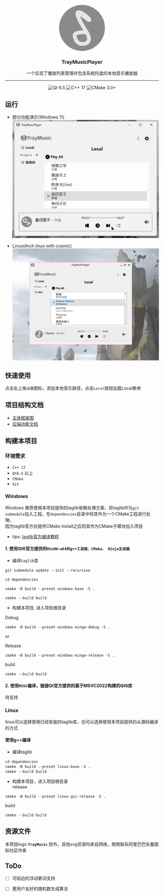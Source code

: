 <p align="center">
  <img src="docs/img/icon.svg" alt="Tray Core Module Icon" width="150">
  <h3 align="center">TrayMusicPlayer</h3>
  <p align="center">
    一个实现了播放列表管理并包含系统托盘的本地音乐播放器
  </p>
</p>

---

<p align="center">
  <img src="https://img.shields.io/badge/Qt-6.5-green?logo=qt&logoColor=white" alt="Qt 6.5"/>
  <img src="https://img.shields.io/badge/C%2B%2B-17-blue?logo=c%2B%2B&logoColor=white" alt="C++ 17"/>
  <img src="https://img.shields.io/badge/CMake-3.20%2B-orange?logo=cmake&logoColor=white" alt="CMake 3.0+"/>
</p>


## 运行
- 部分功能演示(Windows 11)  
  ![show](docs/img/shot_show.gif)

- Linux(Arch linux with cosmic)  
  ![show_linux](docs/img/shot_linux_v0.5.png)

## 快速使用
点击右上角`设置`图标，添加本地音乐路径，点击`Local`按钮加载Local歌单

## 项目结构文档
- [主体框架图](docs/UML/index.md)
- [后端功能文档](docs/Core.md)

## 构建本项目

### 环境需求
- `C++ 17`
- `Qt6.5` 以上
- `CMake`
- `Git`

### Windows
Windows 推荐使用本项目提供的taglib依赖处理方案，将taglib作为`git submodule`加入工程，在`dependencies`目录中将其作为一个CMake工程进行处理。  
因为taglib官方仅提供CMake install之后将其作为CMake子模块加入项目
- tips: [taglib官方编译教程](https://github.com/taglib/taglib/blob/master/INSTALL.md)

#### 1. 使用Qt6官方提供的`MinGW-w64的g++工具链、CMake、 Ninja生成器`

- 编译`taglib`库

```shell
git submodule update --init --recursive
```

```shell
cd dependencies
```

```shell
cmake -B build --preset windows-base -S .
```

```shell
cmake --build build
```

- 构建本项目, 进入项目根目录

Debug
```shell
cmake -B build --preset windows-mingw-debug -S .
```
or 

Release
```shell
cmake -B build --preset windows-mingw-release -S .
```

build
```shell
cmake --build build
```

#### 2. 使用`MSVC`编译，链接Qt官方提供的基于MSVC2022构建的Qt6库

待支持


### Linux
linux可以选择使用已经安装的taglib库，也可以选择使用本项目提供的从源码编译的方式

#### 使用g++编译
- 编译taglib
```shell
cd dependencies
cmake -B build --preset linux-base -S .
cmake --build build
```

- 构建本项目，进入项目根目录  
release
```shell
cmake -B build --preset linux-gcc-release -S .
```
build
```
cmake --build build
```

## 资源文件
本项目logo **`TrayMusic`** 除外，其他svg资源均来自网络，商用联系阿里巴巴矢量图标社区作者

## ToDo
- [ ] 可贴边的浮动歌词支持
- [ ] 更用户友好的随机数生成算法

